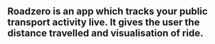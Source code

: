 ## Roadzero is an app which tracks your public transport activity live. It  gives the user the distance travelled and visualisation of ride.
